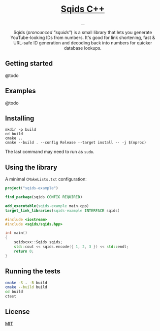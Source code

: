 <a href="https://sqids.org/cpp">
  <h1 align="center">Sqids C++</h1>
</a>

<p align="center">
  <a href="https://github.com/sqids/sqids-cpp/actions/workflows/cmake.yml">
    <img alt="" src="https://github.com/sqids/sqids-cpp/actions/workflows/cmake.yml/badge.svg" />
  </a>
  <a href="https://opensource.org/licenses/MIT">
    <img alt="" src="https://img.shields.io/badge/license-MIT-yellow.svg" />
  </a>
  <a href="https://isocpp.org">
    <img alt="" src="https://img.shields.io/badge/language-C%2B%2B11-blue.svg" />
  </a>
  <a href="https://cmake.org/">
    <img alt="" src="https://img.shields.io/badge/build-CMake-orange" />
  </a>
</p>

<p align="center">
  Sqids (<em>pronounced "squids"</em>) is a small library that lets you generate YouTube-looking IDs from numbers. It's good for link shortening, fast & URL-safe ID generation and decoding back into numbers for quicker database lookups.
</p>

## Getting started

@todo

## Examples

@todo

## Installing

```hash
mkdir -p build
cd build
cmake ..
cmake --build . --config Release --target install -- -j $(nproc)
```

The last command may need to run as `sudo`.

## Using the library

A minimal `CMakeLists.txt` configuration:

```cmake
project("sqids-example")

find_package(sqids CONFIG REQUIRED)

add_executable(sqids-example main.cpp)
target_link_libraries(sqids-example INTERFACE sqids)
```

```cpp
#include <iostream>
#include <sqids/sqids.hpp>

int main() 
{
    sqidscxx::Sqids sqids;
    std::cout << sqids.encode({ 1, 2, 3 }) << std::endl;
    return 0;
}
```

## Running the tests

```bash
cmake -S . -B build 
cmake --build build
cd build 
ctest
```

## License

[MIT](LICENSE)
